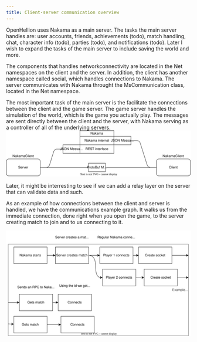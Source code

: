 ```yaml
---
title: Client-server communication overview
---
```


OpenHellion uses Nakama as a main server. The tasks the main server handles are: user accounts, friends, achievements (todo), match handling, chat, character info (todo), parties (todo), and notifications (todo). Later I wish to expand the tasks of the main server to include saving the world and more.

The components that handles networkconnectivity are located in the Net namespaces on the client and the server. In addition, the client has another namespace called social, which handles connections to Nakama. The server communicates with Nakama throught the MsCommunication class, located in the Net namespace.

The most important task of the main server is the facilitate the connections between the client and the game server. The game server handles the simulation of the world, which is the game you actually play. The messages are sent directly between the client and the server, with Nakama serving as a controller of all of the underlying servers.
![A diagram showing how the clients and servers interact with Nakama.](res/ClientServer.drawio.svg)

Later, it might be interresting to see if we can add a relay layer on the server that can validate data and such.

As an example of how connections between the client and server is handled, we have the communications example graph. It walks us from the immediate connection, done right when you open the game, to the server creating match to join and to us connecting to it.

![An example of how connections between client and server is handled.](res/CommunicationExample.drawio.svg)
